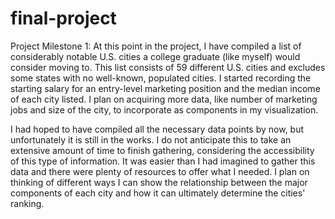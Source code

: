 # final-project

Project Milestone 1:
At this point in the project, I have compiled a list of considerably notable U.S. cities a college graduate (like myself) would consider moving to. This list consists of 59 different U.S. cities and excludes some states with no well-known, populated cities. I started recording the starting salary for an entry-level marketing position and the median income of each city listed. I plan on acquiring more data, like number of marketing jobs and size of the city, to incorporate as components in my visualization. 

I had hoped to have compiled all the necessary data points by now, but unfortunately it is still in the works. I do not anticipate this to take an extensive amount of time to finish gathering, considering the accessibility of this type of information. It was easier than I had imagined to gather this data and there were plenty of resources to offer what I needed. I plan on thinking of different ways I can show the relationship between the major components of each city and how it can ultimately determine the cities' ranking. 
